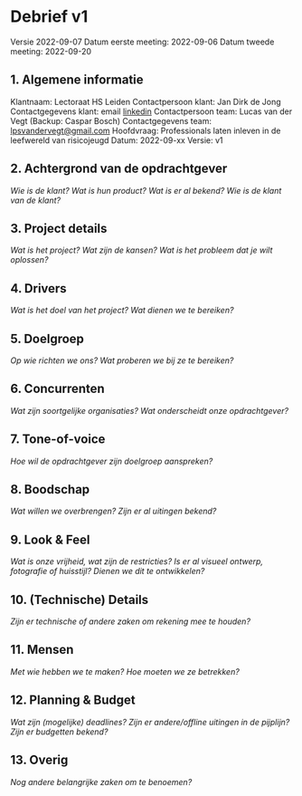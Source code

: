 # Debrief v1

Versie 2022-09-07
Datum eerste meeting: 2022-09-06
Datum tweede meeting: 2022-09-20
## 1. Algemene informatie

Klantnaam: Lectoraat HS Leiden
Contactpersoon klant: Jan Dirk de Jong
Contactgegevens klant: email [linkedin](https://www.linkedin.com/in/jan-dirk-de-jong-a7b9b215/)
Contactpersoon team: Lucas van der Vegt (Backup: Caspar Bosch)
Contactgegevens team: lpsvandervegt@gmail.com
Hoofdvraag: Professionals laten inleven in de leefwereld van risicojeugd
Datum: 2022-09-xx
Versie: v1

## 2. Achtergrond van de opdrachtgever
*Wie is de klant? Wat is hun product? Wat is er al bekend? Wie is de klant van de klant?*

## 3. Project details
*Wat is het project? Wat zijn de kansen? Wat is het probleem dat je wilt oplossen?*

## 4. Drivers
*Wat is het doel van het project? Wat dienen we te bereiken?*

## 5. Doelgroep
*Op wie richten we ons? Wat proberen we bij ze te bereiken?*

## 6. Concurrenten
*Wat zijn soortgelijke organisaties? Wat onderscheidt onze opdrachtgever?*

## 7. Tone-of-voice
*Hoe wil de opdrachtgever zijn doelgroep aanspreken?*

## 8. Boodschap
*Wat willen we overbrengen? Zijn er al uitingen bekend?*

## 9. Look & Feel
*Wat is onze vrijheid, wat zijn de restricties? Is er al visueel ontwerp, fotografie of huisstijl? Dienen we dit te ontwikkelen?*

## 10. (Technische) Details
*Zijn er technische of andere zaken om rekening mee te houden?*

## 11. Mensen
*Met wie hebben we te maken? Hoe moeten we ze betrekken?*

## 12. Planning & Budget
*Wat zijn (mogelijke) deadlines? Zijn er andere/offline uitingen in de pijplijn? Zijn er budgetten bekend?*

## 13. Overig
*Nog andere belangrijke zaken om te benoemen?*